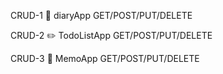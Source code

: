 CRUD-1
📝 diaryApp
GET/POST/PUT/DELETE

CRUD-2
✏️ TodoListApp
GET/POST/PUT/DELETE

CRUD-3
📝 MemoApp
GET/POST/PUT/DELETE
